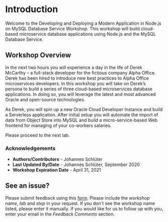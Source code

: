 # Introduction

Welcome to the Developing and Deploying a Modern Application in Node.js on MySQL Database Service Workshop. This workshop will build cloud-based microservice database applications using Node.js and the MySQL Database Service.

## Workshop Overview

In the next two hours you will experience a day in the life of Derek McCarthy – a full-stack developer for the fictious company Alpha Office. Derek has been hired to introduce new best practices to Alpha Office microservices developers. In this workshop you will take on Derek’s persona to build a series of three cloud-based microservices database applications. In doing so, you will leverage the latest and most advanced Oracle and open-source technologies.

As Derek, you will spin up a new Oracle Cloud Developer Instance and build a Serverless application. After initial setup you will automate the import of data from Object Store into MySQL and build a micro-service-based Web frontend for managing of your co-workers salaries.

Please proceed to the next lab.

### Acknowledgements

- **Authors/Contributors** - Johannes Schlüter
- **Last Updated By/Date** - Johannes Schlüter, September 2020
- **Workshop Expiration Date** - April 31, 2021

## See an issue?
Please submit feedback using this [form](https://apexapps.oracle.com/pls/apex/f?p=133:1:::::P1_FEEDBACK:1). Please include the *workshop name*, *lab* and *step* in your request.  If you don't see the workshop name listed, please enter it manually. If you would like for us to follow up with you, enter your email in the *Feedback Comments* section.
